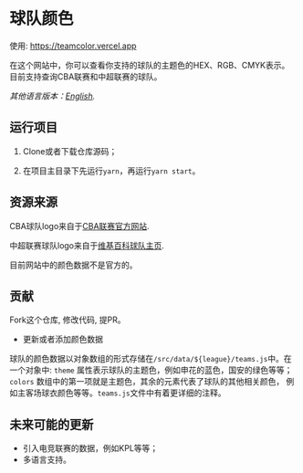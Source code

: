 # 球队颜色

使用: https://teamcolor.vercel.app

在这个网站中，你可以查看你支持的球队的主题色的HEX、RGB、CMYK表示。目前支持查询CBA联赛和中超联赛的球队。

*其他语言版本：[English](README.md).*

## 运行项目

1. Clone或者下载仓库源码；

2. 在项目主目录下先运行`yarn`，再运行`yarn start`。

## 资源来源

CBA球队logo来自于[CBA联赛官方网站](https://www.cbaleague.com/data/#/teams).

中超联赛球队logo来自于[维基百科球队主页](https://en.wikipedia.org/wiki/Chinese_Super_League).

目前网站中的颜色数据不是官方的。

## 贡献

Fork这个仓库, 修改代码, 提PR。

- 更新或者添加颜色数据

球队的颜色数据以对象数组的形式存储在`/src/data/${league}/teams.js`中。在一个对象中: `theme` 属性表示球队的主题色，例如申花的蓝色，国安的绿色等等；`colors` 数组中的第一项就是主题色，其余的元素代表了球队的其他相关颜色， 例如主客场球衣颜色等等。`teams.js`文件中有着更详细的注释。

## 未来可能的更新

- 引入电竞联赛的数据，例如KPL等等；
- 多语言支持。
